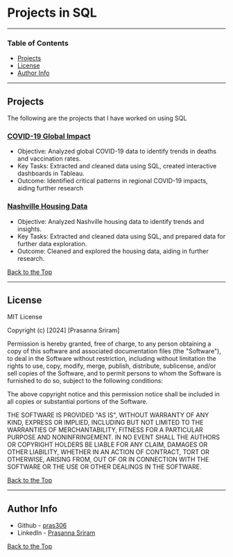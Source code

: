 # Projects in SQL

---

### Table of Contents

- [Projects](#projects)
- [License](#license)
- [Author Info](#author-info)

---

## Projects

The following are the projects that I have worked on using SQL

### [COVID-19 Global Impact](covid-19-global-data/README.md)

- Objective: Analyzed global COVID-19 data to identify trends in deaths and vaccination rates.
- Key Tasks: Extracted and cleaned data using SQL, created interactive dashboards in Tableau.
- Outcome: Identified critical patterns in regional COVID-19 impacts, aiding further research

### [Nashville Housing Data](nashville-housing-data/README.md)

- Objective: Analyzed Nashville housing data to identify trends and insights.
- Key Tasks: Extracted and cleaned data using SQL, and prepared data for further data exploration.
- Outcome: Cleaned and explored the housing data, aiding in further research.


[Back to the Top](#projects-in-sql)

---

## License

MIT License

Copyright (c) [2024] [Prasanna Sriram]

Permission is hereby granted, free of charge, to any person obtaining a copy
of this software and associated documentation files (the "Software"), to deal
in the Software without restriction, including without limitation the rights
to use, copy, modify, merge, publish, distribute, sublicense, and/or sell
copies of the Software, and to permit persons to whom the Software is
furnished to do so, subject to the following conditions:

The above copyright notice and this permission notice shall be included in all
copies or substantial portions of the Software.

THE SOFTWARE IS PROVIDED "AS IS", WITHOUT WARRANTY OF ANY KIND, EXPRESS OR
IMPLIED, INCLUDING BUT NOT LIMITED TO THE WARRANTIES OF MERCHANTABILITY,
FITNESS FOR A PARTICULAR PURPOSE AND NONINFRINGEMENT. IN NO EVENT SHALL THE
AUTHORS OR COPYRIGHT HOLDERS BE LIABLE FOR ANY CLAIM, DAMAGES OR OTHER
LIABILITY, WHETHER IN AN ACTION OF CONTRACT, TORT OR OTHERWISE, ARISING FROM,
OUT OF OR IN CONNECTION WITH THE SOFTWARE OR THE USE OR OTHER DEALINGS IN THE
SOFTWARE.

[Back to the Top](#projects-in-sql)

---

## Author Info

- Github - [pras306](https://github.com/pras306)
- LinkedIn - [Prasanna Sriram](https://www.linkedin.com/in/prasanna-sriram/)

[Back to the Top](#projects-in-sql)